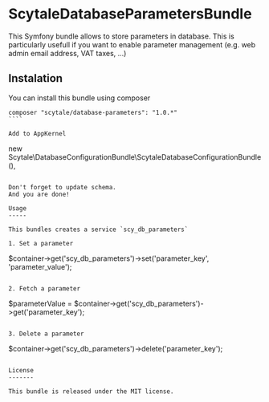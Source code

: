 ScytaleDatabaseParametersBundle
===============================

This Symfony bundle allows to store parameters in database. This is particularly usefull if you want to enable parameter management (e.g. web admin email address, VAT taxes, ...)

Instalation
-----------

You can install this bundle using composer

`````
composer "scytale/database-parameters": "1.0.*"
````

Add to AppKernel

``````
new Scytale\DatabaseConfigurationBundle\ScytaleDatabaseConfigurationBundle(),
``````

Don't forget to update schema.
And you are done!

Usage
-----

This bundles creates a service `scy_db_parameters`

1. Set a parameter

  ``````
  $container->get('scy_db_parameters')->set('parameter_key', 'parameter_value');
  ``````
  
2. Fetch a parameter
  
  ``````
  $parameterValue = $container->get('scy_db_parameters')->get('parameter_key');
  ``````

3. Delete a parameter

  ``````
  $container->get('scy_db_parameters')->delete('parameter_key');
  ``````

License
-------

This bundle is released under the MIT license.





